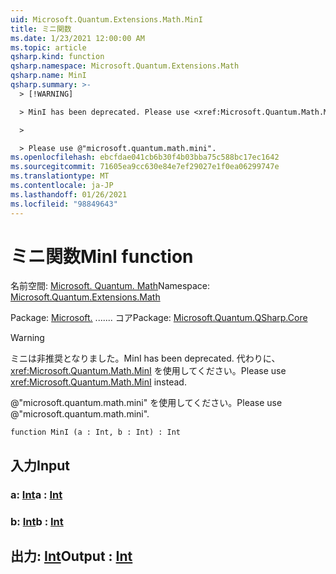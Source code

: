 ```yaml
---
uid: Microsoft.Quantum.Extensions.Math.MinI
title: ミニ関数
ms.date: 1/23/2021 12:00:00 AM
ms.topic: article
qsharp.kind: function
qsharp.namespace: Microsoft.Quantum.Extensions.Math
qsharp.name: MinI
qsharp.summary: >-
  > [!WARNING]

  > MinI has been deprecated. Please use <xref:Microsoft.Quantum.Math.MinI> instead.

  >

  > Please use @"microsoft.quantum.math.mini".
ms.openlocfilehash: ebcfdae041cb6b30f4b03bba75c588bc17ec1642
ms.sourcegitcommit: 71605ea9cc630e84e7ef29027e1f0ea06299747e
ms.translationtype: MT
ms.contentlocale: ja-JP
ms.lasthandoff: 01/26/2021
ms.locfileid: "98849643"
---
```

# <a name="mini-function"></a><span data-ttu-id="e2ee7-102">ミニ関数</span><span class="sxs-lookup"><span data-stu-id="e2ee7-102">MinI function</span></span>

<span data-ttu-id="e2ee7-103">名前空間: [Microsoft. Quantum. Math](xref:Microsoft.Quantum.Extensions.Math)</span><span class="sxs-lookup"><span data-stu-id="e2ee7-103">Namespace: [Microsoft.Quantum.Extensions.Math](xref:Microsoft.Quantum.Extensions.Math)</span></span>

<span data-ttu-id="e2ee7-104">Package: [Microsoft.](https://nuget.org/packages/Microsoft.Quantum.QSharp.Core) ....... コア</span><span class="sxs-lookup"><span data-stu-id="e2ee7-104">Package: [Microsoft.Quantum.QSharp.Core](https://nuget.org/packages/Microsoft.Quantum.QSharp.Core)</span></span>


> [!WARNING]
> <span data-ttu-id="e2ee7-105">ミニは非推奨となりました。</span><span class="sxs-lookup"><span data-stu-id="e2ee7-105">MinI has been deprecated.</span></span> <span data-ttu-id="e2ee7-106">代わりに、<xref:Microsoft.Quantum.Math.MinI> を使用してください。</span><span class="sxs-lookup"><span data-stu-id="e2ee7-106">Please use <xref:Microsoft.Quantum.Math.MinI> instead.</span></span>
>
> <span data-ttu-id="e2ee7-107">@"microsoft.quantum.math.mini" を使用してください。</span><span class="sxs-lookup"><span data-stu-id="e2ee7-107">Please use @"microsoft.quantum.math.mini".</span></span>



```qsharp
function MinI (a : Int, b : Int) : Int
```


## <a name="input"></a><span data-ttu-id="e2ee7-108">入力</span><span class="sxs-lookup"><span data-stu-id="e2ee7-108">Input</span></span>

### <a name="a--int"></a><span data-ttu-id="e2ee7-109">a: [Int](xref:microsoft.quantum.lang-ref.int)</span><span class="sxs-lookup"><span data-stu-id="e2ee7-109">a : [Int](xref:microsoft.quantum.lang-ref.int)</span></span>




### <a name="b--int"></a><span data-ttu-id="e2ee7-110">b: [Int](xref:microsoft.quantum.lang-ref.int)</span><span class="sxs-lookup"><span data-stu-id="e2ee7-110">b : [Int](xref:microsoft.quantum.lang-ref.int)</span></span>





## <a name="output--int"></a><span data-ttu-id="e2ee7-111">出力: [Int](xref:microsoft.quantum.lang-ref.int)</span><span class="sxs-lookup"><span data-stu-id="e2ee7-111">Output : [Int](xref:microsoft.quantum.lang-ref.int)</span></span>

